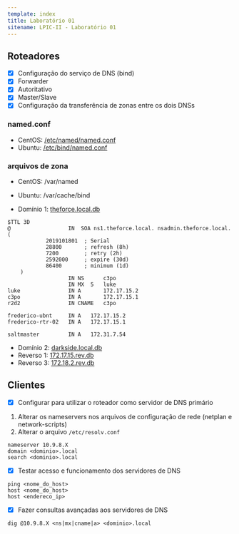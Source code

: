 ```yaml
---
template: index
title: Laboratório 01
sitename: LPIC-II - Laboratório 01
---
```


## Roteadores

* [X] Configuração do serviço de DNS (bind)
* [X] Forwarder
* [X] Autoritativo
* [X] Master/Slave
* [X] Configuração da transferência de zonas entre os dois DNSs

### named.conf
* CentOS: [/etc/named/named.conf](rtr-ctos/named.conf)
* Ubuntu: [/etc/bind/named.conf](rtr-ubnt/named.conf)

### arquivos de zona

* CentOS: /var/named
* Ubuntu: /var/cache/bind

* Domínio 1: [theforce.local.db](rtr-ubnt/theforce.local.db)

```dns
$TTL 3D
@                  IN  SOA ns1.theforce.local. nsadmin.theforce.local. (
            2019101801  ; Serial
            28800       ; refresh (8h)
            7200        ; retry (2h)
            2592000     ; expire (30d)
            86400       ; minimum (1d)
    )
                   IN NS      c3po
                   IN MX  5   luke
luke               IN A       172.17.15.2
c3po               IN A       172.17.15.1
r2d2               IN CNAME   c3po

frederico-ubnt     IN A   172.17.15.2
frederico-rtr-02   IN A   172.17.15.1

saltmaster         IN A   172.31.7.54
```

* Domínio 2: [darkside.local.db](rtr-ctos/darkside.local.db)
* Reverso 1: [172.17.15.rev.db](rtr-ubnt/172.17.15.rev.db)
* Reverso 3: [172.18.2.rev.db](rtr-ctos/172.18.2.rev.db)

## Clientes

* [X] Configurar para utilizar o roteador como servidor de DNS primário

1. Alterar os nameservers nos arquivos de configuração de rede (netplan e network-scripts)
2. Alterar o arquivo `/etc/resolv.conf`

```
nameserver 10.9.8.X
domain <dominio>.local
search <dominio>.local
```

* [X] Testar acesso e funcionamento dos servidores de DNS

```
ping <nome_do_host>
host <nome_do_host>
host <endereco_ip>
```

* [X] Fazer consultas avançadas aos servidores de DNS

```
dig @10.9.8.X <ns|mx|cname|a> <dominio>.local
```
